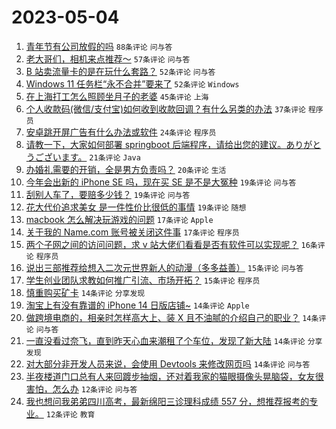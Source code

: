 # 2023-05-04

1. [青年节有公司放假的吗](https://www.v2ex.com/t/937110) `88条评论` `问与答`
1. [老大哥们，相机来点推荐～](https://www.v2ex.com/t/937144) `57条评论` `问与答`
1. [B 站卖流量卡的是在玩什么套路？](https://www.v2ex.com/t/937108) `52条评论` `问与答`
1. [Windows 11 任务栏“永不合并”要来了](https://www.v2ex.com/t/937119) `52条评论` `Windows`
1. [在上海打工怎么照顾坐月子的老婆](https://www.v2ex.com/t/937100) `45条评论` `上海`
1. [个人收款码(微信/支付宝)如何收到收款回调？有什么另类的办法](https://www.v2ex.com/t/937113) `37条评论` `程序员`
1. [安卓跳开屏广告有什么办法或软件](https://www.v2ex.com/t/937170) `24条评论` `程序员`
1. [请教一下，大家如何部署 springboot 后端程序，请给出您的建议。ありがとうございます。](https://www.v2ex.com/t/937205) `21条评论` `Java`
1. [办婚礼需要的开销，全是男方负责吗？](https://www.v2ex.com/t/937237) `20条评论` `生活`
1. [今年会出新的 iPhone SE 吗，现在买 SE 是不是大冤种](https://www.v2ex.com/t/937162) `19条评论` `问与答`
1. [刮别人车了，要赔多少钱？](https://www.v2ex.com/t/937152) `19条评论` `问与答`
1. [花大代价追求美女 是一件性价比很低的事情](https://www.v2ex.com/t/937139) `19条评论` `随想`
1. [macbook 怎么解决玩游戏的问题](https://www.v2ex.com/t/937208) `17条评论` `Apple`
1. [关于我的 Name.com 账号被关闭这件事](https://www.v2ex.com/t/937140) `17条评论` `程序员`
1. [两个子网之间的访问问题，求 v 站大佬们看看是否有软件可以实现呢？](https://www.v2ex.com/t/937223) `16条评论` `程序员`
1. [说出三部推荐给想入二次元世界新人的动漫（多多益善）](https://www.v2ex.com/t/937247) `15条评论` `问与答`
1. [学生创业团队求教如何推广引流、市场开拓？](https://www.v2ex.com/t/937198) `15条评论` `程序员`
1. [慎重购买矿卡](https://www.v2ex.com/t/937195) `14条评论` `分享发现`
1. [淘宝上有没有靠谱的 iPhone 14 日版店铺~](https://www.v2ex.com/t/937180) `14条评论` `Apple`
1. [做跨境电商的，相亲时怎样高大上、装 X 且不油腻的介绍自己的职业？](https://www.v2ex.com/t/937105) `14条评论` `问与答`
1. [一直没看过奈飞，直到昨天心血来潮租了个车位，发现了新大陆](https://www.v2ex.com/t/937104) `14条评论` `分享发现`
1. [对大部分非开发人员来说，会使用 Devtools 来修改网页吗](https://www.v2ex.com/t/937101) `14条评论` `问与答`
1. [半夜楼道门口总有人来回踱步抽烟，还对着我家的猫眼摄像头晃脑袋，女友很害怕，怎么办](https://www.v2ex.com/t/937246) `12条评论` `问与答`
1. [我也想问我弟弟四川高考，最新绵阳三诊理科成绩 557 分，想推荐报考的专业。](https://www.v2ex.com/t/937197) `12条评论` `教育`
